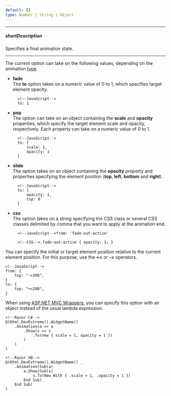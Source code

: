 ```yaml
---
default: {}
type: Number | String | Object
---
```

---
##### shortDescription
Specifies a final animation state.

---
The current option can take on the following values, depending on the animation [type](/api-reference/50%20Common/Object%20Structures/animationConfig/type.md '/Documentation/ApiReference/Common/Object_Structures/animationConfig/#type').

- **fade**          
 The **to** option takes on a numeric value of 0 to 1, which specifies target element opacity.

        <!--JavaScript-->
        to: 1

- **pop**       
The option can take on an object containing the **scale** and **opacity** properties, which specify the target element scale and opacity, respectively. Each property can take on a numeric value of 0 to 1.

        <!--JavaScript-->
        to: {
            scale: 1,
            opacity: 1
        }

- **slide**             
 The option takes on an object containing the **opacity** property and properties specifying the element position (**top**, **left**, **bottom** and **right**).

        <!--JavaScript-->
        to: {
            opacity: 1,
            top: 0
        }

- **css**           
 The option takes on a string specifying the CSS class or several CSS classes delimited by comma that you want to apply at the animation end.

        <!--JavaScript-->from: 'fade-out-active'

	<!--...-->

		<!--CSS-->.fade-out-active { opacity: 1; }

You can specify the initial or target element position relative to the current element position. For this purpose, use the **+=** or **-=** operators.

    <!--JavaScript-->
    from: {
        top: "-=300",
    }
    to: {
        top: "+=200",
    }

When using [ASP.NET MVC Wrappers](/concepts/35%20ASP.NET%20MVC%20Wrappers/20%20Fundamentals '/Documentation/Guide/ASP.NET_MVC_Wrappers/Fundamentals/'), you can specify this option with an object instead of the usual lambda expression.

    <!--Razor C#-->
    @(Html.DevExtreme().WidgetName()
        .Animation(a => a
            .Show(s => s
                .To(new { scale = 1, opacity = 1 })
            )
        )
    )

    <!--Razor VB-->
    @(Html.DevExtreme().WidgetName() _
        .Animation(Sub(a)
            a.Show(Sub(s)
                s.To(New With { .scale = 1, .opacity = 1 })
            End Sub)
        End Sub)
    )